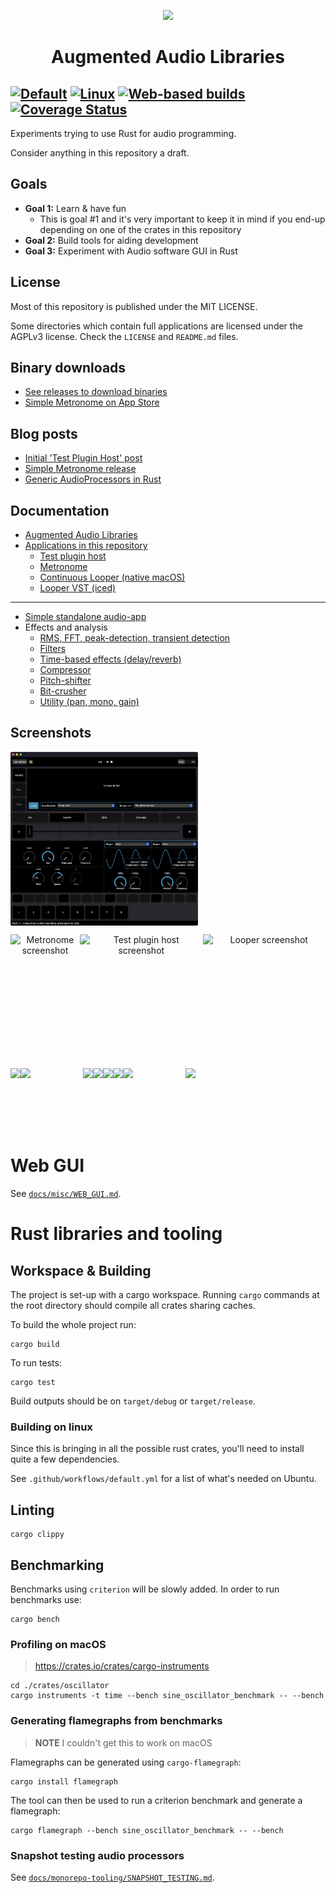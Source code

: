 <p align="center"><img height="150" src="https://github.com/yamadapc/rust-audio-software/raw/master/design/AppIcon%401x.png" /></p>

<h1 align="center">Augmented Audio Libraries</h1>

[![Default](https://github.com/yamadapc/augmented-audio/actions/workflows/default.yml/badge.svg)](https://github.com/yamadapc/augmented-audio/actions/workflows/default.yml)
[![Linux](https://github.com/yamadapc/augmented-audio/actions/workflows/linux.yml/badge.svg)](https://github.com/yamadapc/augmented-audio/actions/workflows/linux.yml)
[![Web-based builds](https://github.com/yamadapc/augmented-audio/actions/workflows/web.yml/badge.svg)](https://github.com/yamadapc/augmented-audio/actions/workflows/web.yml)
[![Coverage Status](https://coveralls.io/repos/github/yamadapc/augmented-audio/badge.svg?branch=master)](https://coveralls.io/github/yamadapc/augmented-audio?branch=master)
---

Experiments trying to use Rust for audio programming.

Consider anything in this repository a draft.

## Goals
* **Goal 1:** Learn & have fun
  * This is goal #1 and it's very important to keep it in mind if you end-up
    depending on one of the crates in this repository
* **Goal 2:** Build tools for aiding development
* **Goal 3:** Experiment with Audio software GUI in Rust

## License
Most of this repository is published under the MIT LICENSE.

Some directories which contain full applications are licensed under the AGPLv3 license. Check the `LICENSE` and `README.md` files.

## Binary downloads
* [See releases to download binaries](https://github.com/yamadapc/augmented-audio/releases)
* [Simple Metronome on App Store](https://apps.apple.com/au/app/simple-metronome/id1604183938?mt=12)

## Blog posts
* [Initial 'Test Plugin Host' post](https://beijaflor.io/blog/07-2021/rust-audio-experiments-2/)
* [Simple Metronome release](https://beijaflor.io/blog/01-2022/rust-audio-experiments-3/)
* [Generic AudioProcessors in Rust](https://beijaflor.io/blog/02-2022/rust-audio-experiments-4/)

## Documentation

* [Augmented Audio Libraries](crates/augmented#readme)
* [Applications in this repository](crates/apps#readme)
  - [Test plugin host](crates/apps/plugin-host#readme)
  - [Metronome](crates/apps/metronome#readme)
  - [Continuous Looper (native macOS)](crates/apps/looper/Sequencer#readme)
  - [Looper VST (iced)](crates/apps/looper#readme)

- - -

- [Simple standalone audio-app](https://github.com/yamadapc/augmented-audio/tree/master/crates/augmented/application/audio-processor-standalone)
- Effects and analysis
  * [RMS, FFT, peak-detection, transient detection](https://github.com/yamadapc/augmented-audio/tree/master/crates/augmented/audio/audio-processor-analysis)
  * [Filters](https://github.com/yamadapc/augmented-audio/tree/master/crates/augmented/dsp/dsp-filters) 
  * [Time-based effects (delay/reverb)](https://github.com/yamadapc/augmented-audio/tree/master/crates/augmented/audio/audio-processor-time)
  * [Compressor](https://github.com/yamadapc/augmented-audio/tree/master/crates/augmented/audio/audio-processor-dynamics)
  * [Pitch-shifter](https://github.com/yamadapc/augmented-audio/tree/master/crates/augmented/audio/audio-processor-pitch-shifter)
  * [Bit-crusher](https://github.com/yamadapc/augmented-audio/tree/master/crates/augmented/audio/audio-processor-bitcrusher)
  * [Utility (pan, mono, gain)](https://github.com/yamadapc/augmented-audio/tree/master/crates/augmented/audio/audio-processor-utility)

## Screenshots

<p align="center" style="display: flex">
  <img alt="Sequencer screenshot" src="https://raw.githubusercontent.com/yamadapc/augmented-audio/master/crates/apps/looper/Sequencer/screenshot.png" width="300" /> 
</p>

<p align="center" style="display: flex;">
  <img alt="Metronome screenshot" src="https://github.com/yamadapc/augmented-audio/raw/master/crates/apps/metronome/design/screenshots/single.png" height="200" />
  <img alt="Test plugin host screenshot" src="https://github.com/yamadapc/augmented-audio/raw/master/crates/apps/plugin-host/screenshot.png" width="300" />
  <img alt="Looper screenshot" src="https://github.com/yamadapc/augmented-audio/raw/master/crates/apps/looper/screenshot.png" width="300" />
</p>

<p align="center" style="display: flex;">
  <img height="100" src="https://github.com/yamadapc/rust-audio-software/raw/master/design/ui/volume.png" />
  <img width="100" src="https://github.com/yamadapc/rust-audio-software/raw/master/design/ui/picklist.png" />
  <img height="100" src="https://github.com/yamadapc/rust-audio-software/raw/master/design/ui/menu_list.png" />
  <img height="100" src="https://github.com/yamadapc/rust-audio-software/raw/master/design/ui/button.png" />
  <img height="100" src="https://github.com/yamadapc/rust-audio-software/raw/master/design/ui/knobs.png" />
  <img height="100" src="https://github.com/yamadapc/rust-audio-software/raw/master/design/ui/sliders.png" />
  <img width="100" src="https://github.com/yamadapc/rust-audio-software/raw/master/design/ui/transport.png" />
  <img height="100" src="https://github.com/yamadapc/rust-audio-software/raw/master/design/tremolo-screenshot.png" />
</p>

# Web GUI
See [`docs/misc/WEB_GUI.md`](docs/misc/WEB_GUI.md).

# Rust libraries and tooling
## Workspace & Building
The project is set-up with a cargo workspace. Running `cargo` commands at the root directory should compile all crates
sharing caches.

To build the whole project run:
```shell
cargo build
```

To run tests:
```shell
cargo test
```

Build outputs should be on `target/debug` or `target/release`.

### Building on linux
Since this is bringing in all the possible rust crates, you'll need to install quite a few dependencies.

See `.github/workflows/default.yml` for a list of what's needed on Ubuntu.

## Linting
```shell
cargo clippy
```

## Benchmarking
Benchmarks using `criterion` will be slowly added. In order to run benchmarks use:
```shell
cargo bench
```

### Profiling on macOS
> https://crates.io/crates/cargo-instruments

```shell
cd ./crates/oscillator
cargo instruments -t time --bench sine_oscillator_benchmark -- --bench
```

### Generating flamegraphs from benchmarks
> **NOTE** I couldn't get this to work on macOS

Flamegraphs can be generated using `cargo-flamegraph`:
```shell
cargo install flamegraph
```

The tool can then be used to run a criterion benchmark and generate a flamegraph:
```shell
cargo flamegraph --bench sine_oscillator_benchmark -- --bench
```

### Snapshot testing audio processors
See [`docs/monorepo-tooling/SNAPSHOT_TESTING.md`](docs/monorepo-tooling/SNAPSHOT_TESTING.md).

